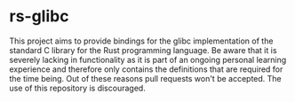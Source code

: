 # rs-glibc
This project aims to provide bindings for the glibc implementation of the standard C library for the Rust programming language. Be aware that it is severely lacking in functionality as it is part of an ongoing personal learning experience and therefore only contains the definitions that are required for the time being. Out of these reasons pull requests won't be accepted. The use of this repository is discouraged. 
